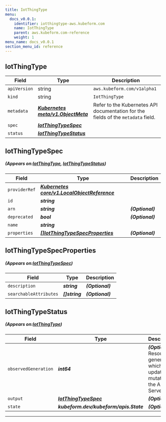 ```yaml
---
title: IotThingType
menu:
  docs_v0.0.1:
    identifier: iotthingtype-aws.kubeform.com
    name: IotThingType
    parent: aws.kubeform.com-reference
    weight: 1
menu_name: docs_v0.0.1
section_menu_id: reference
---
```


## IotThingType
| Field | Type | Description |
| ------ | ----- | ----------- |
| `apiVersion` | string | `aws.kubeform.com/v1alpha1` |
|    `kind` | string | `IotThingType` |
| `metadata` | ***[Kubernetes meta/v1.ObjectMeta](https://kubernetes.io/docs/reference/generated/kubernetes-api/v1.13/#objectmeta-v1-meta)***|Refer to the Kubernetes API documentation for the fields of the `metadata` field.|
| `spec` | ***[IotThingTypeSpec](#IotThingTypeSpec)***||
| `status` | ***[IotThingTypeStatus](#IotThingTypeStatus)***||
## IotThingTypeSpec
##### (Appears on:[IotThingType](#IotThingType), [IotThingTypeStatus](#IotThingTypeStatus))
| Field | Type | Description |
| ------ | ----- | ----------- |
| `providerRef` | ***[Kubernetes core/v1.LocalObjectReference](https://kubernetes.io/docs/reference/generated/kubernetes-api/v1.13/#localobjectreference-v1-core)***||
| `id` | ***string***||
| `arn` | ***string***| ***(Optional)*** |
| `deprecated` | ***bool***| ***(Optional)*** |
| `name` | ***string***||
| `properties` | ***[[]IotThingTypeSpecProperties](#IotThingTypeSpecProperties)***| ***(Optional)*** |
## IotThingTypeSpecProperties
##### (Appears on:[IotThingTypeSpec](#IotThingTypeSpec))
| Field | Type | Description |
| ------ | ----- | ----------- |
| `description` | ***string***| ***(Optional)*** |
| `searchableAttributes` | ***[]string***| ***(Optional)*** |
## IotThingTypeStatus
##### (Appears on:[IotThingType](#IotThingType))
| Field | Type | Description |
| ------ | ----- | ----------- |
| `observedGeneration` | ***int64***| ***(Optional)*** Resource generation, which is updated on mutation by the API Server.|
| `output` | ***[IotThingTypeSpec](#IotThingTypeSpec)***| ***(Optional)*** |
| `state` | ***kubeform.dev/kubeform/apis.State***| ***(Optional)*** |
---
